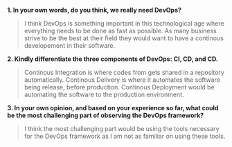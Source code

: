 **1. In your own words, do you think, we really need DevOps?**
> I think DevOps is something important in this technological age where everything needs to be done as fast as possible. As many business strive to be the best at their field they would want to have a continous developement in their software. 

**2. Kindly differentiate the three components of DevOps: CI, CD, and CD.**
>Continous Integration is where codes from gets shared in a repository automatically. Continous Delivery is where it automates the software being release, before production. Continous Deployment would be automating the software to the production environment.

**3. In your own opinion, and based on your experience so far, what could be the most challenging part of observing the DevOps framework?**
> I think the most challenging part would be using the tools necessary for the DevOps framework as I am not as familiar on using these tools. 